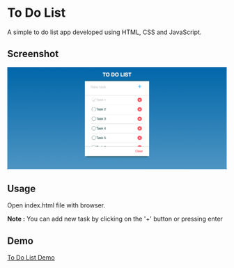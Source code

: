 # To Do List

A simple to do list app developed using HTML, CSS and JavaScript.

## Screenshot

![Screenshot](img/screenshot.png)

## Usage

Open index.html file with browser.

**Note :** You can add new task by clicking on the '+' button or pressing enter

## Demo

[To Do List Demo](https://onurkaraoglan.github.io/to-do-list/)
